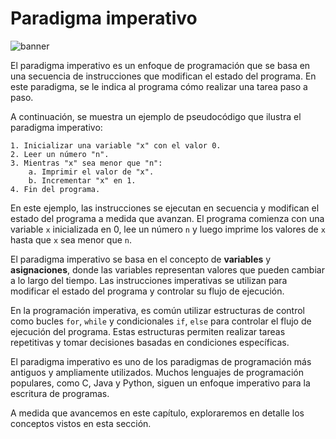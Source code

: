 # Paradigma imperativo

![banner](https://images.unsplash.com/photo-1532622785990-d2c36a76f5a6?ixlib=rb-4.0.3&q=80&fm=jpg&crop=entropy&cs=tinysrgb&w=3600)

El paradigma imperativo es un enfoque de programación que se basa en una secuencia de instrucciones que modifican el estado del programa. En este paradigma, se le indica al programa cómo realizar una tarea paso a paso.

A continuación, se muestra un ejemplo de pseudocódigo que ilustra el paradigma imperativo:
```plaintext
1. Inicializar una variable "x" con el valor 0.
2. Leer un número "n".
3. Mientras "x" sea menor que "n":
    a. Imprimir el valor de "x".
    b. Incrementar "x" en 1.
4. Fin del programa.
```

En este ejemplo, las instrucciones se ejecutan en secuencia y modifican el estado del programa a medida que avanzan. El programa comienza con una variable `x` inicializada en 0, lee un número `n` y luego imprime los valores de `x` hasta que `x` sea menor que `n`.

El paradigma imperativo se basa en el concepto de **variables** y **asignaciones**, donde las variables representan valores que pueden cambiar a lo largo del tiempo. Las instrucciones imperativas se utilizan para modificar el estado del programa y controlar su flujo de ejecución.

En la programación imperativa, es común utilizar estructuras de control como bucles `for`, `while` y condicionales `if`, `else` para controlar el flujo de ejecución del programa. Estas estructuras permiten realizar tareas repetitivas y tomar decisiones basadas en condiciones específicas.

El paradigma imperativo es uno de los paradigmas de programación más antiguos y ampliamente utilizados. Muchos lenguajes de programación populares, como C, Java y Python, siguen un enfoque imperativo para la escritura de programas.

A medida que avancemos en este capítulo, exploraremos en detalle los conceptos vistos en esta sección.